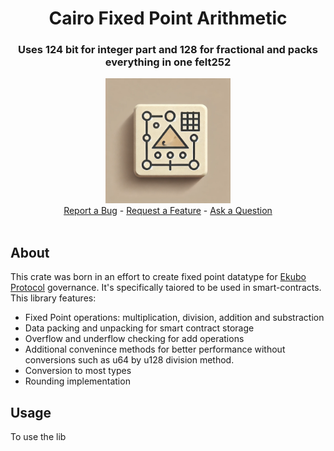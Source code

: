 <div align="center">
  <h1 align="center">Cairo Fixed Point Arithmetic</h1>
  <h3 align="center">Uses 124 bit for integer part and 128 for fractional and packs everything in one felt252 </h3>
  <img src="https://raw.githubusercontent.com/baitcode/cairo-fixed-point-arithmetic/refs/heads/main/assets/fixed_point_arithmetics.webp" height="200">
  <br />

  <div style="text-align: center;">  
  <a href="https://github.com/baitcode/cairo-fixed-point-arithmetic/issues/new?assignees=&labels=bug&template=bug_report.md&title=bug%3A+">Report a Bug</a>
  -
  <a href="https://github.com/baitcode/cairo-fixed-point-arithmetic/issues/new?assignees=&labels=enhancement&template=new_feature.md&title=feat%3A+">Request a Feature</a>
  -
  <a href="https://github.com/baitcode/cairo-fixed-point-arithmetic/discussions">Ask a Question</a>
  </div>
</div>
  
<div align="center">
  <br />
</div>

## About

This crate was born in an effort to create fixed point datatype for [Ekubo Protocol](https://ekubo.org/) governance. It's specifically taiored to be used in smart-contracts. This library features:

- Fixed Point operations: multiplication, division, addition and substraction
- Data packing and unpacking for smart contract storage
- Overflow and underflow checking for add operations
- Additional convenince methods for better performance without conversions such as u64 by u128 division method.
- Conversion to most types
- Rounding implementation

## Usage

To use the lib

```


```